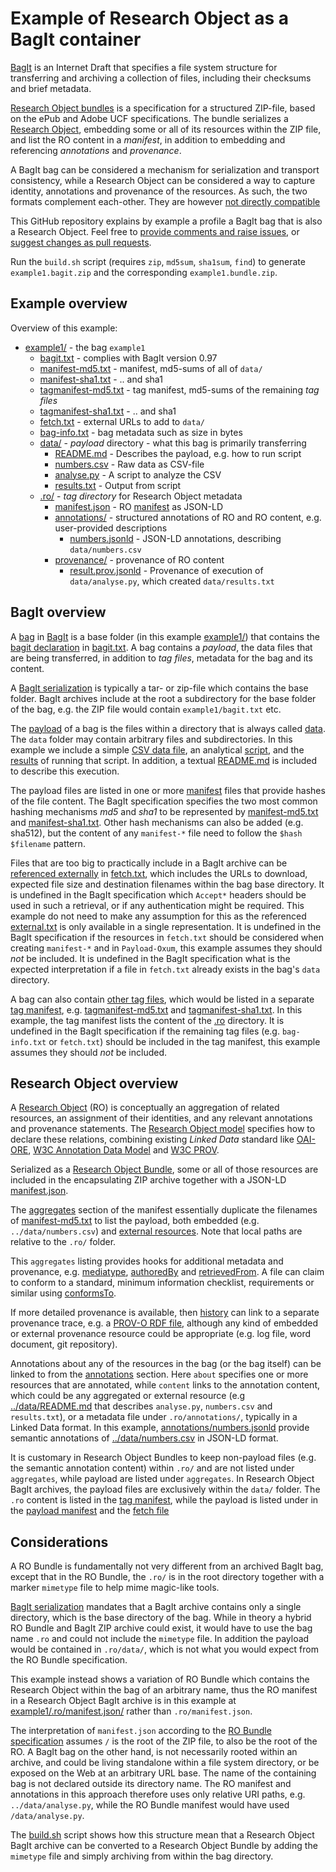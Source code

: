 # Example of Research Object as a BagIt container

[BagIt](https://tools.ietf.org/html/draft-kunze-bagit-11) is an Internet Draft
that specifies a file system structure for transferring and archiving a
collection of files, including their checksums and brief metadata.

[Research Object bundles](https://w3id.org/bundle/) is a specification for
a structured ZIP-file, based on the ePub and Adobe UCF specifications.
The bundle serializes a [Research Object](http://www.researchobject.org/),
embedding some or all of its resources within the ZIP file, and
list the RO  content in a _manifest_, in addition to embedding and
referencing _annotations_ and _provenance_.

A BagIt bag can be considered a mechanism for serialization and transport
consistency, while a Research Object can be considered a way to capture
identity, annotations and provenance of the resources. As such, the two
formats complement each-other. They are however
[not directly compatible](#consideration)

This GitHub repository explains by example a profile a BagIt bag that is also
a Research Object. Feel free to
[provide comments and raise issues](https://github.com/ResearchObject/bagit-ro-ex1/issues),
or
[suggest changes as pull requests](https://github.com/ResearchObject/bagit-ro-ex1/pulls).

Run the `build.sh` script (requires `zip`, `md5sum`, `sha1sum`, `find`) to
generate `example1.bagit.zip` and the corresponding `example1.bundle.zip`.


## Example overview

Overview of this example:

* [example1/](example1/) - the bag `example1`
  * [bagit.txt](example1/bagit.txt) - complies with BagIt version 0.97
  * [manifest-md5.txt](example1/manifest-md5.txt) - manifest, md5-sums of all of `data/`
  * [manifest-sha1.txt](example1/manifest-sha1.txt) - .. and sha1
  * [tagmanifest-md5.txt](example1/tagmanifest-md5.txt) - tag manifest, md5-sums of the remaining _tag files_
  * [tagmanifest-sha1.txt](example1/tagmanifest-sha1.txt) - .. and sha1
  * [fetch.txt](example1/fetch.txt) - external URLs to add to `data/`
  * [bag-info.txt](example1/bag-info.txt) - bag metadata such as size in bytes
  * [data/](example1/data/) - _payload_ directory - what this bag is primarily transferring
    * [README.md](example1/data/README.md) - Describes the payload, e.g. how to run script
    * [numbers.csv](example1/data/numbers.csv) - Raw data as CSV-file
    * [analyse.py](example1/data/analyse.py) - A script to analyze the CSV
    * [results.txt](example1/data/results.txt) - Output from script
  * [.ro/](example1/.ro/) - _tag directory_ for Research Object metadata
    * [manifest.json](example1/.ro/manifest.json) - RO [manifest](https://w3id.org/bundle#manifest) as JSON-LD
    * [annotations/](example1/.ro/annotations/) - structured annotations of RO and RO content, e.g. user-provided descriptions
      * [numbers.jsonld](example1/.ro/annotations/numbers.jsonld) - JSON-LD annotations, describing `data/numbers.csv`
    * [provenance/](example1/.ro/provenance/) - provenance of RO content
      * [result.prov.jsonld](example1/.ro/provenance/result.prov.jsonld) - Provenance of execution of `data/analyse.py`, which created `data/results.txt`


## BagIt overview

A [bag](https://tools.ietf.org/html/draft-kunze-bagit-11#section-2)
in [BagIt](https://tools.ietf.org/html/draft-kunze-bagit-11) is a base
folder (in this example [example1/](example1/)) that contains the
[bagit declaration](https://tools.ietf.org/html/draft-kunze-bagit-11#section-2.1.1) in
[bagit.txt](example1/bagit.txt). A bag contains a _payload_, the data files
that are being transferred, in addition to _tag files_, metadata for the bag and
its content.

A [BagIt serialization](https://tools.ietf.org/html/draft-kunze-bagit-11#section-4)
is typically a tar- or zip-file which contains the base folder.
BagIt archives include at the root a subdirectory for the base folder of the
bag, e.g. the ZIP file would contain `example1/bagit.txt` etc.

The [payload](https://tools.ietf.org/html/draft-kunze-bagit-11#section-2.1.2)
of a bag is the files within a directory that
is always called [data](example1/data/). The `data` folder may
contain arbitrary files and subdirectories. In this example we include a
simple [CSV data file](example1/data/numbers.csv), an
analytical [script](example1/data/analyse.py), and
the [results](example1/data/results.txt) of running that script. In addition,
a textual [README.md](example1/data/README.md) is included to describe this
execution.

The payload files are listed in one or more
[manifest](https://tools.ietf.org/html/draft-kunze-bagit-11#section-2.1.3) files
that provide hashes of the file content. The BagIt specification specifies the
two most common hashing mechanisms _md5_ and _sha1_ to be represented by
[manifest-md5.txt](example1/manifest-md5.txt) and
[manifest-sha1.txt](example1/manifest-sha1.txt). Other hash mechanisms
can also be added (e.g. sha512), but the content of any `manifest-*` file
need to follow the `$hash $filename` pattern.

Files that are too big to practically include in a BagIt archive
can be
[referenced externally](https://tools.ietf.org/html/draft-kunze-bagit-11#section-2.2.3)
in [fetch.txt](example1/fetch.txt), which includes the
URLs to download, expected file size and destination filenames
within the bag base directory.
It is undefined in the BagIt specification which `Accept*` headers should be
used in such a retrieval, or if any authentication might be required. This
example do not need to make any assumption for this as the
referenced [external.txt](https://gist.githubusercontent.com/anonymous/7fe620279ea4988a5a1e/raw/e55d9ea6af35ea67cfaf47b03a2b71f9026325fd/external.txt)
is only available in a single representation. It is undefined in the BagIt
specification if the resources in `fetch.txt` should be considered when
creating `manifest-*` and in `Payload-Oxum`, this
example assumes they should *not* be included. It is undefined in the BagIt
specification what is the expected interpretation if a file in `fetch.txt`
already exists in the bag's `data` directory.

A bag can also contain
[other tag files](https://tools.ietf.org/html/draft-kunze-bagit-11#section-2.2.4),
which would be listed in a separate
[tag manifest](https://tools.ietf.org/html/draft-kunze-bagit-11#section-2.2.1),
e.g. [tagmanifest-md5.txt](tagmanifest-md5.txt) and
[tagmanifest-sha1.txt](tagmanifest-sha1.txt). In this example, the tag manifest
lists the content of the [.ro](analyse1/.ro/) directory.
It is undefined in the BagIt specification if the remaining tag files
(e.g. `bag-info.txt` or `fetch.txt`) should be included in the tag manifest,
this example assumes they should *not* be included.

## Research Object overview

A [Research Object](http://www.researchobject.org/) (RO) is conceptually an
aggregation of related resources, an assignment of their identities, and
any relevant annotations and provenance statements. The
[Research Object model](https://w3id.org/ro/) specifies how to
declare these relations, combining existing _Linked Data_ standard like
[OAI-ORE](...ORE),
[W3C Annotation Data Model](http://www.w3.org/TR/annotation-model/)
and [W3C PROV](http://www.w3.org/TR/prov-o/).

Serialized as a
[Research Object Bundle](https://w3id.org/bundle/), some or all of those
resources are included in the encapsulating ZIP archive together
with a JSON-LD [manifest.json](example1/.ro/manifest.json).

The [aggregates](example1/.ro/manifest.json#L10) section of the manifest
essentially duplicate the filenames of [manifest-md5.txt](manifest-md5.txt)
to list the payload, both embedded (e.g. `../data/numbers.csv`) and
[external resources](example1/.ro/manifest.json#L9). Note that local paths are
relative to the `.ro/` folder.

This `aggregates` listing provides hooks for additional metadata and
provenance, e.g.
[mediatype](example1/.ro/manifest.json#L13),
[authoredBy](example1/.ro/manifest.json#L22) and
[retrievedFrom](example1/.ro/manifest.json#L31).
A file can claim to conform to a standard,
minimum information checklist, requirements or
similar using [conformsTo](example1/.ro/manifest.json#L13).

If more detailed provenance is available, then
[history](example1/.ro/manifest.json#L17) can link to a
separate provenance trace, e.g. a
[PROV-O RDF file](example1/.ro/provenance/results.prov.json), although any kind of
embedded or external provenance resource could be
appropriate (e.g. log file, word document, git repository).

Annotations about any of the resources in the bag (or the bag itself)
can be linked to from the [annotations](example1/.ro/manifest.json#L49)
section. Here `about` specifies one or more resources that are annotated,
while `content` links to the annotation content, which could be any aggregated
or external resource (e.g [../data/README.md](example1/data/README.md) that
describes `analyse.py`, `numbers.csv` and `results.txt`), or a
metadata file under `.ro/annotations/`, typically in a Linked Data format.
In this example,
[annotations/numbers.jsonld](example1/.ro/annotations/numbers.jsonld)
provide semantic annotations of [../data/numbers.csv](example1/data/numbers.csv)
in JSON-LD format.

It is customary in Research Object Bundles to keep non-payload files (e.g. the
semantic annotation content) within `.ro/` and are not listed under
`aggregates`, while payload are listed under `aggregates`. In Research Object
BagIt archives, the payload files are exclusively within the `data/` folder.
The `.ro` content is listed in the
[tag manifest](example1/tagmanifest-md5.txt), while the
payload is listed under in the [payload manifest](example1/manifest-md5.txt)
and the [fetch file](example1/fetch.txts)


## Considerations

A RO Bundle is fundamentally not very different from an archived
BagIt bag, except that in the RO Bundle, the `.ro/` is in the root
directory together with a marker `mimetype` file to help mime magic-like tools.

[BagIt serialization](https://tools.ietf.org/html/draft-kunze-bagit-11#section-4)
mandates that a BagIt archive contains only a single directory, which is the
base directory of the bag. While in theory a hybrid RO Bundle and
BagIt ZIP archive could exist, it would have to use the bag name `.ro` and
could not include the `mimetype` file. In addition the payload would be
contained in `.ro/data/`, which is not what you would expect from the
RO Bundle specification.

This example instead shows a variation of RO Bundle which contains the
Research Object within the bag of an arbitrary name, thus the RO manifest in a
Research Object BagIt archive is in this example at
[example1/.ro/manifest.json/](example1/.ro/manifest.json) rather than
`.ro/manifest.json`.

The interpretation of `manifest.json` according to the
[RO Bundle specification](https://w3id.org/bundle/#manifest-json)
assumes `/` is the root of the ZIP file, to also be the root of the RO.
A BagIt bag on the other hand, is not necessarily rooted within an
archive, and could be living standalone within a file system directory,
or be exposed on the Web at an arbitrary URL base. The name of the containing
bag is not declared outside its directory name. The RO manifest and annotations
in this approach therefore uses only relative URI paths, e.g.
`../data/analyse.py`, while the RO Bundle
manifest would have used `/data/analyse.py`.

The [build.sh](build.sh#L22) script shows how this structure mean that a
Research Object BagIt archive can be converted to a Research Object Bundle
by adding the `mimetype` file and simply archiving from within the bag directory.
